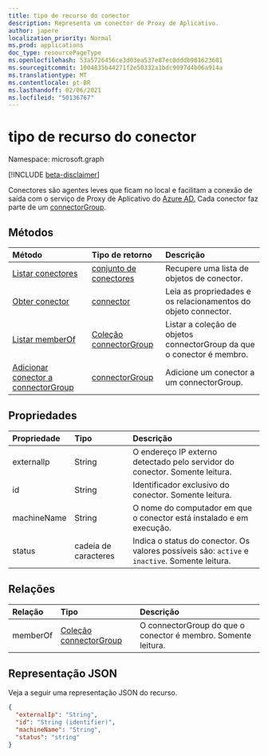 ```yaml
---
title: tipo de recurso do conector
description: Representa um conector de Proxy de Aplicativo.
author: japere
localization_priority: Normal
ms.prod: applications
doc_type: resourcePageType
ms.openlocfilehash: 53a5726456ce3d03ea537e87ec0dddb901623601
ms.sourcegitcommit: 1004835b44271f2e50332a1bdc9097d4b06a914a
ms.translationtype: MT
ms.contentlocale: pt-BR
ms.lasthandoff: 02/06/2021
ms.locfileid: "50136767"
---
```

# <a name="connector-resource-type"></a>tipo de recurso do conector

Namespace: microsoft.graph

[!INCLUDE [beta-disclaimer](../../includes/beta-disclaimer.md)]

Conectores são agentes leves que ficam no local e facilitam a conexão de saída com o serviço de Proxy de Aplicativo do [Azure AD.](https://aka.ms/whyappproxy) Cada conector faz parte de um [connectorGroup](connectorgroup.md).

## <a name="methods"></a>Métodos

| Método       | Tipo de retorno | Descrição |
|:-------------|:------------|:------------|
| [Listar conectores](../api/connector-list.md) | [conjunto de conectores](connector.md) | Recupere uma lista de objetos de conector. | 
| [Obter conector](../api/connector-get.md) | [connector](connector.md) | Leia as propriedades e os relacionamentos do objeto connector. |
| [Listar memberOf](../api/connector-list-memberof.md) | [Coleção connectorGroup](connectorgroup.md) | Listar a coleção de objetos connectorGroup da que o conector é membro. |
| [Adicionar conector a connectorGroup](../api/connector-post-memberof.md)| [connectorGroup](connectorgroup.md) | Adicione um conector a um connectorGroup. |


## <a name="properties"></a>Propriedades
| Propriedade     | Tipo        | Descrição |
|:-------------|:------------|:------------|
|externalIp|String| O endereço IP externo detectado pelo servidor do conector. Somente leitura. |
|id|String| Identificador exclusivo do conector. Somente leitura. |
|machineName|String| O nome do computador em que o conector está instalado e em execução. |
|status|cadeia de caracteres| Indica o status do conector. Os valores possíveis são: `active` e `inactive`. Somente leitura. |

## <a name="relationships"></a>Relações
| Relação | Tipo   |Descrição|
|:---------------|:--------|:----------|
|memberOf|[Coleção connectorGroup](connectorgroup.md)| O connectorGroup do que o conector é membro. Somente leitura. |

## <a name="json-representation"></a>Representação JSON

Veja a seguir uma representação JSON do recurso.

<!-- {
  "blockType": "resource",
  "keyProperty":"id",
  "optionalProperties": [

  ],
  "@odata.type": "microsoft.graph.connector"
}-->

```json
{
  "externalIp": "String",
  "id": "String (identifier)",
  "machineName": "String",
  "status": "string"
}

```

<!-- uuid: 8fcb5dbc-d5aa-4681-8e31-b001d5168d79
2015-10-25 14:57:30 UTC -->
<!--
{
  "type": "#page.annotation",
  "description": "connector resource",
  "keywords": "",
  "section": "documentation",
  "tocPath": "",
  "suppressions": []
}
-->



